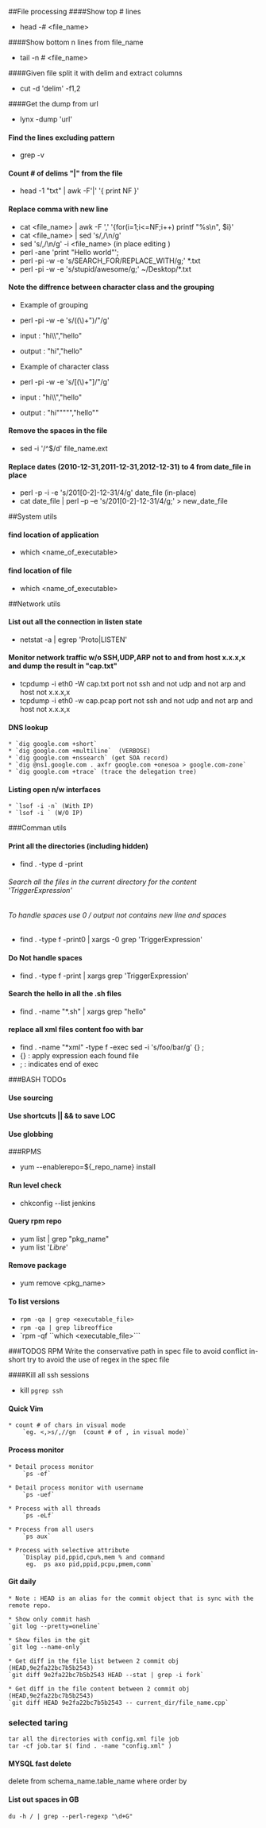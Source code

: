 ##File processing
####Show top # lines
* head -# <file_name>

####Show bottom n lines from file_name
* tail -n # <file_name>

####Given file split it with delim and extract columns
* cut -d 'delim' -f1,2

####Get the dump from url
* lynx -dump 'url'

#### Find the lines excluding pattern
* grep -v <pattern>

#### Count # of delims "|" from the file
* head -1 "txt" | awk -F'|' '{ print NF }'

#### Replace comma with new line 
* cat <file_name> | awk -F ',' '{for(i=1;i<=NF;i++) printf "%s\n", $i}'
* cat <file_name> | sed 's/,/\n/g' 
* sed 's/,/\n/g' -i <file_name> (in place editing )
* perl -ane 'print "Hello world"';
* perl -pi -w -e 's/SEARCH_FOR/REPLACE_WITH/g;' *.txt
* perl -pi -w -e 's/stupid/awesome/g;' ~/Desktop/*.txt

#### Note the diffrence between character class and the grouping 
* Example of grouping
* perl -pi -w -e 's/((\\)+")/"/g'

* input : "hi\\\\","hello\" 
* output : "hi","hello" 

* Example of character class 
* perl -pi -w -e 's/[(\\)+"]/"/g'


* input : "hi\\\\","hello\" 
* output : "hi""""","hello"" 

#### Remove the spaces in the file
*   sed -i '/^$/d' file_name.ext

#### Replace dates (2010-12-31,2011-12-31,2012-12-31) to 4 from date_file in place 
* perl -p -i -e 's/201[0-2]-12-31/4/g' date_file (in-place)
* cat date_file | perl –p –e 's/201[0-2]-12-31/4/g;' > new_date_file

##System utils

#### find location of application
* which <name_of_executable>

#### find location of file
* which <name_of_executable>

##Network utils

#### List out all the connection in listen state
* netstat -a | egrep 'Proto|LISTEN'

#### Monitor network traffic w/o SSH,UDP,ARP not to and from host x.x.x,x and dump the result in "cap.txt" 
* tcpdump -i eth0 -W cap.txt port not ssh and not udp and not arp and host not x.x.x,x
* tcpdump -i eth0 -w cap.pcap port not ssh and not udp and not arp and host not x.x.x,x

#### DNS lookup
    * `dig google.com +short` 
    * `dig google.com +multiline`  (VERBOSE)
    * `dig google.com +nssearch` (get SOA record)
    * `dig @ns1.google.com . axfr google.com +onesoa > google.com-zone`
    * `dig google.com +trace` (trace the delegation tree)

#### Listing open n/w interfaces
    * `lsof -i -n` (With IP)
    * `lsof -i ` (W/O IP)


###Comman utils
#### Print all the directories (including hidden)
* find . -type d -print

###### Search all the files in the current directory for the content 'TriggerExpression' 
###### To handle spaces use 0 / output not contains new line and spaces
* find . -type f -print0 | xargs -0 grep 'TriggerExpression'

#### Do Not handle spaces
* find . -type f -print | xargs grep 'TriggerExpression'

#### Search the hello in all the .sh files
* find . -name "*.sh" | xargs grep "hello"

#### replace all xml files content foo with bar
*   find . -name "*xml" -type f -exec sed -i 's/foo/bar/g' {} \;
*   {} : apply expression each found file
*   \; : indicates end of exec



###BASH TODOs
#### Use sourcing 
#### Use shortcuts || && to save LOC
#### Use globbing

###RPMS
* yum --enablerepo=${_repo_name} install 

#### Run level check
* chkconfig --list jenkins

#### Query rpm repo 
* yum list | grep "pkg_name"
* yum list '*Libre*'

#### Remove package
* yum remove <pkg_name>

#### To list versions
* `rpm -qa | grep <executable_file>`
* `rpm -qa | grep libreoffice`
* `rpm -qf ``which <executable_file>```

###TODOS RPM
Write the conservative path in spec file to avoid conflict in-short try to avoid
the use of regex in the spec file

####Kill all ssh sessions

* kill `pgrep ssh`

#### Quick Vim
    * count # of chars in visual mode
        `eg. <,>s/,//gn  (count # of , in visual mode)`

#### Process monitor
  
    * Detail process monitor
        `ps -ef`
    
    * Detail process monitor with username
        `ps -uef`

    * Process with all threads
        `ps -eLf`

    * Process from all users 
        `ps aux`
    
    * Process with selective attribute 
        `Display pid,ppid,cpu%,mem % and command
         eg.  ps axo pid,ppid,pcpu,pmem,comm` 

#### Git daily
   
    * Note : HEAD is an alias for the commit object that is sync with the remote repo.

    * Show only commit hash 
    `git log --pretty=oneline`
    
    * Show files in the git
    `git log --name-only`
    
    * Get diff in the file list between 2 commit obj (HEAD,9e2fa22bc7b5b2543)
    `git diff 9e2fa22bc7b5b2543 HEAD --stat | grep -i fork`

    * Get diff in the file content between 2 commit obj (HEAD,9e2fa22bc7b5b2543)
    `git diff HEAD 9e2fa22bc7b5b2543 -- current_dir/file_name.cpp`
    
    
### selected taring
    tar all the directories with config.xml file job
    tar -cf job.tar $( find . -name "config.xml" )

#### MYSQL fast delete 

delete from schema_name.table_name where <condition with non indexd column> order by <indexed column>

#### List out spaces in GB

    du -h / | grep --perl-regexp "\d+G"

